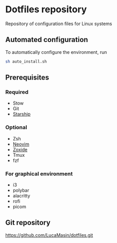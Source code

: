 # Dotfiles repository

Repository of configuration files for Linux systems

## Automated configuration

To automatically configure the environment, run

``` bash
sh auto_install.sh
```

## Prerequisites

### Required

- Stow
- Git
- [Starship](https://starship.rs/guide/)

### Optional

- Zsh
- [Neovim](https://github.com/neovim/neovim/blob/master/INSTALL.md)
- [Zoxide](https://github.com/ajeetdsouza/zoxide)
- Tmux
- fzf

### For graphical environment

- i3
- polybar
- alacritty
- rofi
- picom

## Git repository

https://github.com/LucaMasin/dotfiles.git
